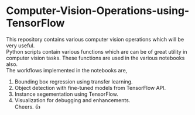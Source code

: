 # Computer-Vision-Operations-using-TensorFlow
This repository contains various computer vision operations which will be very useful.\
Python scripts contain various functions which are can be of great utility in computer vision tasks. These functions are used in the various notebooks also.\
The workflows implemented in the notebooks are,
1. Bounding box regression using transfer learning.
2. Object detection with fine-tuned models from TensorFlow API.
3. Instance segementation using TensorFlow.
4. Visualization for debugging and enhancements.\
Cheers. :thumbsup:

